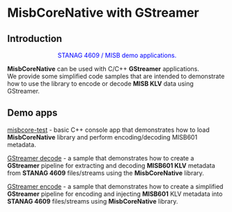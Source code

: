 
# MisbCoreNative with GStreamer

## Introduction


<div align="center">
	<font color="blue">STANAG 4609 / MISB demo applications.</font>
</div>

**MisbCoreNative** can be used with C/C++ **GStreamer** applications.  
We provide some simplified code samples that are intended to demonstrate how to use the library to encode or decode **MISB KLV** data using GStreamer. 

## Demo apps

[misbcore-test](VisualStudio/vs-demo-apps.md) - basic C++ console app that demonstrates how to load **MisbCoreNative** library and perform encoding/decoding MISB601 metadata.


[GStreamer decode](./DemoApps/gst-klv-decode-pipeline.md) - a sample that demonstrates how to create a **GStreamer** pipeline for extracting and decoding **MISB601 KLV** metadata from **STANAG 4609** files/streams using the **MisbCoreNative** library.  

[GStreamer encode](./DemoApps/gst-klv-encode-pipeline.md) - a sample that demonstrates how to create a simplified **GStreamer** pipeline for encoding and injecting **MISB601** KLV metadata into **STANAG 4609** files/streams using **MisbCoreNative** library.  